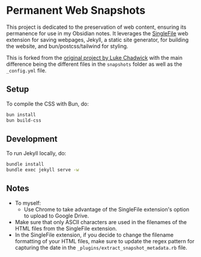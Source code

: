 # Permanent Web Snapshots

This project is dedicated to the preservation of web content, ensuring its permanence for use in my Obsidian notes. It leverages the [SingleFile](https://chromewebstore.google.com/detail/singlefile/mpiodijhokgodhhofbcjdecpffjipkle) web extension for saving webpages, Jekyll, a static site generator, for building the website, and bun/postcss/tailwind for styling.

This is forked from the [original project by Luke Chadwick](https://github.com/vertis/permanent-web-snapshots) with the main difference being the different files in the `snapshots` folder as well as the `_config.yml` file.

## Setup

To compile the CSS with Bun, do:

```bash
bun install
bun build-css
```

## Development

To run Jekyll locally, do:

```bash
bundle install
bundle exec jekyll serve -w
```

## Notes

- To myself:
  - Use Chrome to take advantage of the SingleFile extension's option to upload to Google Drive.
- Make sure that only ASCII characters are used in the filenames of the HTML files from the SingleFile extension.
- In the SingleFile extension, if you decide to change the filename formatting of your HTML files, make sure to update the regex pattern for capturing the date in the `_plugins/extract_snapshot_metadata.rb` file.
